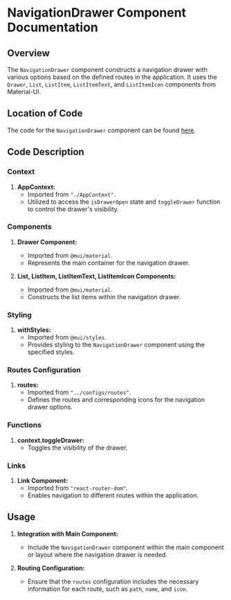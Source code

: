 # NavigationDrawer Component Documentation

## Overview
The `NavigationDrawer` component constructs a navigation drawer with various options based on the defined routes in the application. It uses the `Drawer`, `List`, `ListItem`, `ListItemText`, and `ListItemIcon` components from Material-UI.

## Location of Code
The code for the `NavigationDrawer` component can be found [here](https://github.com/nainisha-b/slash/blob/main/client/src/header/NavigationDrawer.js).

## Code Description

### Context
1. **AppContext:**
   - Imported from `"./AppContext"`.
   - Utilized to access the `isDrawerOpen` state and `toggleDrawer` function to control the drawer's visibility.

### Components
1. **Drawer Component:**
   - Imported from `@mui/material`.
   - Represents the main container for the navigation drawer.

2. **List, ListItem, ListItemText, ListItemIcon Components:**
   - Imported from `@mui/material`.
   - Constructs the list items within the navigation drawer.

### Styling
1. **withStyles:**
   - Imported from `@mui/styles`.
   - Provides styling to the `NavigationDrawer` component using the specified styles.

### Routes Configuration
1. **routes:**
   - Imported from `"../configs/routes"`.
   - Defines the routes and corresponding icons for the navigation drawer options.

### Functions
1. **context.toggleDrawer:**
   - Toggles the visibility of the drawer.

### Links
1. **Link Component:**
   - Imported from `"react-router-dom"`.
   - Enables navigation to different routes within the application.

## Usage
1. **Integration with Main Component:**
   - Include the `NavigationDrawer` component within the main component or layout where the navigation drawer is needed.

2. **Routing Configuration:**
   - Ensure that the `routes` configuration includes the necessary information for each route, such as `path`, `name`, and `icon`.

